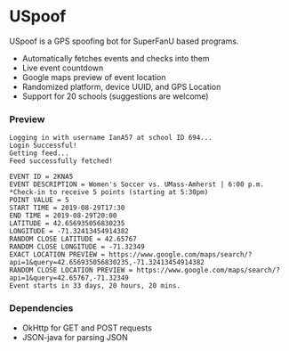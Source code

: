 # USpoof

USpoof is a GPS spoofing bot for SuperFanU based programs.

  - Automatically fetches events and checks into them
  - Live event countdown
  - Google maps preview of event location
  - Randomized platform, device UUID, and GPS Location
  - Support for 20 schools (suggestions are welcome)

### Preview
```
Logging in with username IanA57 at school ID 694...
Login Successful!
Getting feed...
Feed successfully fetched!

EVENT ID = 2KNA5
EVENT DESCRIPTION = Women's Soccer vs. UMass-Amherst | 6:00 p.m.
*Check-in to receive 5 points (starting at 5:30pm)
POINT VALUE = 5
START TIME = 2019-08-29T17:30
END TIME = 2019-08-29T20:00
LATITUDE = 42.656935056830235
LONGITUDE = -71.32413454914382
RANDOM CLOSE LATITUDE = 42.65767
RANDOM CLOSE LONGITUDE = -71.32349
EXACT LOCATION PREVIEW = https://www.google.com/maps/search/?api=1&query=42.656935056830235,-71.32413454914382
RANDOM CLOSE LOCATION PREVIEW = https://www.google.com/maps/search/?api=1&query=42.65767,-71.32349
Event starts in 33 days, 20 hours, 20 mins.
```

### Dependencies
- OkHttp for GET and POST requests
- JSON-java for parsing JSON
